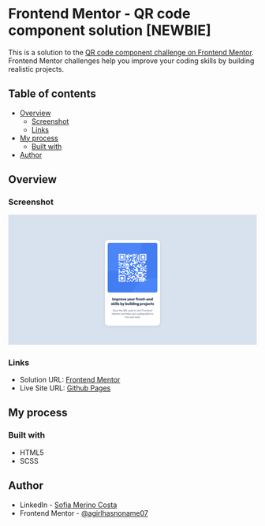 # Frontend Mentor - QR code component solution [NEWBIE]

This is a solution to the [QR code component challenge on Frontend Mentor](https://www.frontendmentor.io/challenges/qr-code-component-iux_sIO_H). Frontend Mentor challenges help you improve your coding skills by building realistic projects. 

## Table of contents

- [Overview](#overview)
  - [Screenshot](#screenshot)
  - [Links](#links)
- [My process](#my-process)
  - [Built with](#built-with)
- [Author](#author)


## Overview

### Screenshot

![](./solution/screenshot.png)


### Links

- Solution URL: [Frontend Mentor](https://www.frontendmentor.io/solutions/qr-code-component-cc6_k3s0n5)
- Live Site URL: [Github Pages](https://sophie-mc-dev.github.io/qr-code-component/)

## My process

### Built with

- HTML5
- SCSS 


## Author

- LinkedIn - [Sofia Merino Costa](https://www.linkedin.com/in/sofia-m-costa/)
- Frontend Mentor - [@agirlhasnoname07](https://www.frontendmentor.io/profile/agirlhasnoname07)

